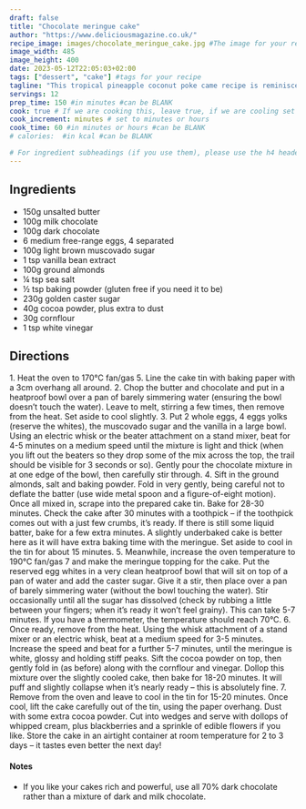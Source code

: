 ```yaml
---
draft: false
title: "Chocolate meringue cake"
author: "https://www.deliciousmagazine.co.uk/"
recipe_image: images/chocolate_meringue_cake.jpg #The image for your recipe
image_width: 485
image_height: 400
date: 2023-05-12T22:05:03+02:00
tags: ["dessert", "cake"] #tags for your recipe
tagline: "This tropical pineapple coconut poke came recipe is reminiscent of a piña colada with its coconut, pineapple, and rum extract."
servings: 12
prep_time: 150 #in minutes #can be BLANK
cook: true # If we are cooking this, leave true, if we are cooling set to false
cook_increment: minutes # set to minutes or hours
cook_time: 60 #in minutes or hours #can be BLANK
# calories:  #in kcal #can be BLANK

# For ingredient subheadings (if you use them), please use the h4 header.  For print view I have those elements targeted
---
```



## Ingredients

- 150g unsalted butter
- 100g milk chocolate
- 100g dark chocolate
- 6 medium free-range eggs, 4 separated
- 100g light brown muscovado sugar
- 1 tsp vanilla bean extract
- 100g ground almonds
- ¼ tsp sea salt
- ½ tsp baking powder (gluten free if you need it to be)
- 230g golden caster sugar
- 40g cocoa powder, plus extra to dust
- 30g cornflour
- 1 tsp white vinegar

## Directions

1.​ Heat the oven to 170°C fan/gas 5. Line the cake tin with baking paper with a 3cm overhang all around.
2. Chop the butter and chocolate and put in a heatproof bowl over a pan of barely simmering water (ensuring the bowl doesn’t touch the water). Leave to melt, stirring a few times, then remove from the heat. Set aside to cool slightly.
3. Put 2 whole eggs, 4 eggs yolks (reserve the whites), the muscovado sugar and the vanilla in a large bowl. Using an electric whisk or the beater attachment on a stand mixer, beat for 4-5 minutes on a medium speed until the mixture is light and thick (when you lift out the beaters so they drop some of the mix across the top, the trail should be visible for 3 seconds or so). Gently pour the chocolate mixture in at one edge of the bowl, then carefully stir through.
4. Sift in the ground almonds, salt and baking powder. Fold in very gently, being careful not to deflate the batter (use wide metal spoon and a figure-of-eight motion). Once all mixed in, scrape into the prepared cake tin. Bake for 28-30 minutes. Check the cake after 30 minutes with a toothpick – if the toothpick comes out with a just few crumbs, it’s ready. If there is still some liquid batter, bake for a few extra minutes. A slightly underbaked cake is better here as it will have extra baking time with the meringue. Set aside to cool in the tin for about 15 minutes.
5. Meanwhile, increase the oven temperature to 190°C fan/gas 7 and make the meringue topping for the cake. Put the reserved egg whites in a very clean heatproof bowl that will sit on top of a pan of water and add the caster sugar. Give it a stir, then place over a pan of barely simmering water (without the bowl touching the water). Stir occasionally until all the sugar has dissolved (check by rubbing a little between your fingers; when it’s ready it won’t feel grainy). This can take 5-7 minutes. If you have a thermometer, the temperature should reach 70°C.
6. Once ready, remove from the heat. Using the whisk attachment of a stand mixer or an electric whisk, beat at a medium speed for 3-5 minutes. Increase the speed and beat for a further 5-7 minutes, until the meringue is white, glossy and holding stiff peaks. Sift the cocoa powder on top, then gently fold in (as before) along with the cornflour and vinegar. Dollop this mixture over the slightly cooled cake, then bake for 18-20 minutes. It will puff and slightly collapse when it’s nearly ready – this is absolutely fine.
7. Remove from the oven and leave to cool in the tin for 15-20 minutes. Once cool, lift the cake carefully out of the tin, using the paper overhang. Dust with some extra cocoa powder. Cut into wedges and serve with dollops of whipped cream, plus blackberries and a sprinkle of edible flowers if you like. Store the cake in an airtight container at room temperature for 2 to 3 days – it tastes even better the next day!

#### Notes
- If you like your cakes rich and powerful, use all 70% dark chocolate rather than a mixture of dark and milk chocolate.